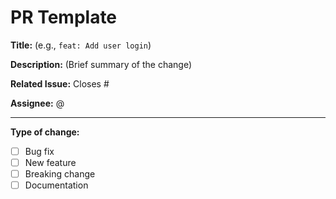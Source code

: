 # PR Template

**Title:** (e.g., `feat: Add user login`)

**Description:** (Brief summary of the change)

**Related Issue:** Closes #<issue-number>

**Assignee:** @<author>

---

**Type of change:**
- [ ] Bug fix
- [ ] New feature
- [ ] Breaking change
- [ ] Documentation